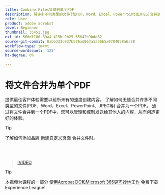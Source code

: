 ```yaml
---
title: Combine Files集成到单个PDF
description: 将许多不同类型的文件(如PDF、Word、Excel、PowerPoint或JPEG)合并到一个PDF中
role: User
product: adobe acrobat
level: Beginner
thumbnail: 35452.jpg
exl-id: 56ddf180-89a4-415b-9b25-55842b9bdd62
source-git-commit: 0abb333c037b676ad063a1a36b5a0784058a6a38
workflow-type: tm+mt
source-wordcount: '125'
ht-degree: 0%

---
```


# 将文件合并为单个PDF

提供最佳客户体验需要以前所未有的速度创建内容。 了解如何无缝合并许多不同类型的文件(PDF、Word、Excel、PowerPoint、JPEG等) 合并为一个PDF。 通过将文件合并到一个PDF中，您可以管理和控制发送给其他人的内容，从而创造更好的体验。

>[!TIP]
>
>了解如何添加品牌 [新建自定义页面](add-custom-page.md) 合并文件时。

<br> 

>[!VIDEO](https://video.tv.adobe.com/v/35452?hidetitle=true)

>[!TIP]
>
>本视频为课程的一部分 [使用Acrobat DC和Microsoft 365更巧妙地工作](https://experienceleague.adobe.com/?recommended=Acrobat-U-1-2021.microsoft365) 免费下载Experience League!
